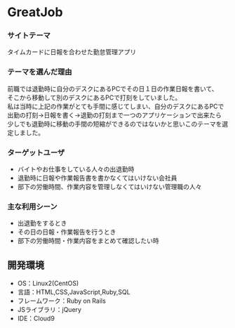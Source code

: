 # GreatJob


### サイトテーマ
タイムカードに日報を合わせた勤怠管理アプリ

### テーマを選んだ理由
前職では退勤時に自分のデスクにあるPCでその日１日の作業日報を書いて、   
そこから移動して別のデスクにあるPCで打刻をしていました。   
私は当時に上記の作業がとても手間に感じてしまい、自分のデスクにあるPCで   
出勤の打刻→日報を書く→退勤の打刻まで一つのアプリケーションで出来たら   
少しでも退勤時に移動の手間の短縮ができるのではないかと思いこのテーマを選定しました。


### ターゲットユーザ
- バイトやお仕事をしている人々の出退勤時
- 退勤時に日報や作業報告書を書かなくてはいけない会社員
- 部下の労働時間、作業内容を管理しなくてはいけない管理職の人々

### 主な利用シーン
- 出退勤をするとき
- その日の日報・作業報告を行うとき
- 部下の労働時間・作業内容をまとめて確認したい時




## 開発環境
- OS：Linux2(CentOS)
- 言語：HTML,CSS,JavaScript,Ruby,SQL
- フレームワーク：Ruby on Rails
- JSライブラリ：jQuery
- IDE：Cloud9

